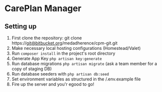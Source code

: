 # CarePlan Manager

## Setting up 

1. First clone the repository: git clone https://git@bitbucket.org/medadherence/cpm-git.git
2. Make necessary local hosting configurations (Homestead/Valet)
3. Run `composer install` in the project's root directory
4. Generate App Key `php artisan key:generate`
5. Run database migrations `php artisan migrate` (ask a team member for a copy of staging DB)
6. Run database seeders with `php artisan db:seed`
7. Set environment variables as structured in the /.env.example file
8. Fire up the server and you'r egood to go!

